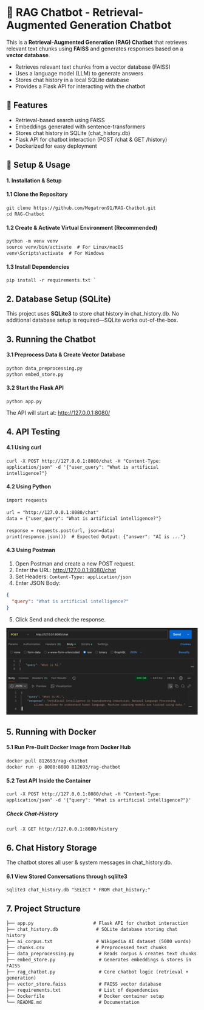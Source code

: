 # 🧠 RAG Chatbot - Retrieval-Augmented Generation Chatbot

This is a **Retrieval-Augmented Generation (RAG) Chatbot** that retrieves relevant text chunks using **FAISS** and generates responses based on a **vector database**.


- Retrieves relevant text chunks from a vector database (FAISS)
- Uses a language model (LLM) to generate answers
- Stores chat history in a local SQLite database
- Provides a Flask API for interacting with the chatbot

## 🌟 Features
- Retrieval-based search using FAISS
- Embeddings generated with sentence-transformers
- Stores chat history in SQLite (chat_history.db)
- Flask API for chatbot interaction (POST /chat & GET /history)
- Dockerized for easy deployment


## 🚀 Setup & Usage
#### 1. Installation & Setup

#### 1.1 Clone the Repository
```
git clone https://github.com/Megatron91/RAG-Chatbot.git
cd RAG-Chatbot
```
#### 1.2 Create & Activate Virtual Environment (Recommended)
```
python -m venv venv
source venv/bin/activate  # For Linux/macOS
venv\Scripts\activate  # For Windows
```

#### 1.3 Install Dependencies
``` 
pip install -r requirements.txt `
```
## 2. Database Setup (SQLite)

This project uses **SQLite3** to store chat history in chat_history.db.
No additional database setup is required—SQLite works out-of-the-box.

## 3. Running the Chatbot

#### 3.1 Preprocess Data & Create Vector Database
```
python data_preprocessing.py
python embed_store.py
```
#### 3.2 Start the Flask API
```
python app.py
```

 The API will start at: http://127.0.0.1:8080/

 ## 4. API Testing

 #### 4.1 Using curl

 ```
 curl -X POST http://127.0.0.1:8080/chat -H "Content-Type: application/json" -d '{"user_query": "What is artificial intelligence?"} 
 ```

 #### 4.2 Using Python

```
import requests

url = "http://127.0.0.1:8080/chat"
data = {"user_query": "What is artificial intelligence?"}

response = requests.post(url, json=data)
print(response.json())  # Expected Output: {"answer": "AI is ..."}

```

#### 4.3 Using Postman
1.	Open Postman and create a new POST request.
2.	Enter the URL: http://127.0.0.1:8080/chat
3.	Set Headers: `Content-Type: application/json`
4.	Enter JSON Body:
```json
{
  "query": "What is artificial intelligence?"
} 
```
5.	Click Send and check the response.

![Postman API Test](images/postman1.jpeg)

## 5. Running with Docker

#### 5.1 Run Pre-Built Docker Image from Docker Hub
```
docker pull 812693/rag-chatbot
docker run -p 8080:8080 812693/rag-chatbot
```

#### 5.2 Test API Inside the Container
 ```
 curl -X POST http://127.0.0.1:8080/chat -H "Content-Type: application/json" -d '{"query": "What is artificial intelligence?"}'
 ```

##### Check Chat-History
```
curl -X GET http://127.0.0.1:8080/history
```

## 6. Chat History Storage
The chatbot stores all user & system messages in chat_history.db.

#### 6.1 View Stored Conversations through sqlilte3
``` 
sqlite3 chat_history.db "SELECT * FROM chat_history;" 
```

## 7. Project Structure

```
├── app.py                      # Flask API for chatbot interaction
├── chat_history.db              # SQLite database storing chat history
├── ai_corpus.txt                # Wikipedia AI dataset (5000 words)
├── chunks.csv                   # Preprocessed text chunks
├── data_preprocessing.py         # Reads corpus & creates text chunks
├── embed_store.py                # Generates embeddings & stores in FAISS
├── rag_chatbot.py                # Core chatbot logic (retrieval + generation)
├── vector_store.faiss            # FAISS vector database
├── requirements.txt              # List of dependencies
├── Dockerfile                    # Docker container setup
└── README.md                     # Documentation

```
